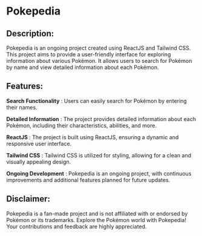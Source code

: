 # Pokepedia

## Description:

Pokepedia is an ongoing project created using ReactJS and Tailwind CSS. This project aims to provide a user-friendly interface for exploring information about various Pokémon. It allows users to search for Pokémon by name and view detailed information about each Pokémon.

## Features:

**Search Functionality** : Users can easily search for Pokémon by entering their names.

**Detailed Information** : The project provides detailed information about each Pokémon, including their characteristics, abilities, and more.

**ReactJS** : The project is built using ReactJS, ensuring a dynamic and responsive user interface.

**Tailwind CSS** : Tailwind CSS is utilized for styling, allowing for a clean and visually appealing design.

**Ongoing Development** : Pokepedia is an ongoing project, with continuous improvements and additional features planned for future updates.

## Disclaimer:

Pokepedia is a fan-made project and is not affiliated with or endorsed by Pokémon or its trademarks.
Explore the Pokémon world with Pokepedia! Your contributions and feedback are highly appreciated.
